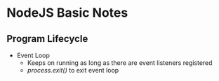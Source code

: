 # NodeJS Basic Notes

## Program Lifecycle

* Event Loop
    * Keeps on running as long as there are event listeners registered
    * <i>process.exit()</i> to exit event loop